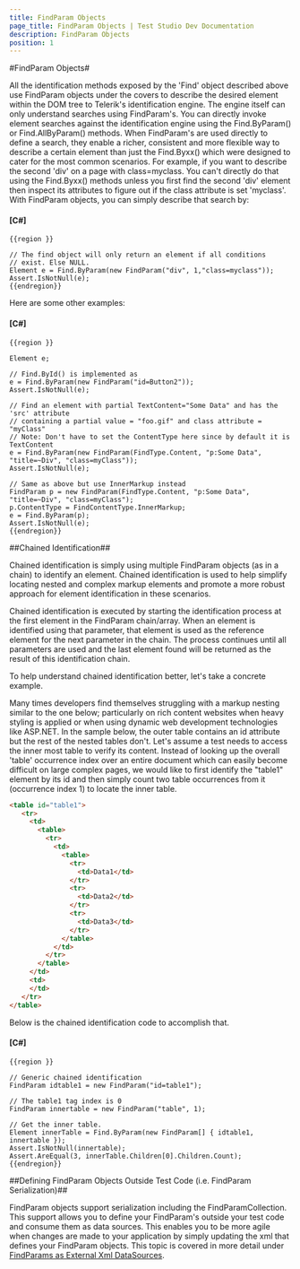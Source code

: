 ```yaml
---
title: FindParam Objects
page_title: FindParam Objects | Test Studio Dev Documentation
description: FindParam Objects
position: 1
---
```

#FindParam Objects#

All the identification methods exposed by the 'Find' object described above use FindParam objects under the covers to describe the desired element within the DOM tree to Telerik's identification engine. The engine itself can only understand searches using FindParam's. You can directly invoke element searches against the identification engine using the Find.ByParam() or Find.AllByParam() methods. When FindParam's are used directly to define a search, they enable a richer, consistent and more flexible way to describe a certain element than just the Find.Byxx() which were designed to cater for the most common scenarios. For example, if you want to describe the second 'div' on a page with class=myclass. You can't directly do that using the Find.Byxx() methods unless you first find the second 'div' element then inspect its attributes to figure out if the class attribute is set 'myclass'. With FindParam objects, you can simply describe that search by:

#### __[C#]__

    {{region }}

    // The find object will only return an element if all conditions
    // exist. Else NULL.
    Element e = Find.ByParam(new FindParam("div", 1,"class=myclass"));
    Assert.IsNotNull(e);
    {{endregion}}

Here are some other examples:


#### __[C#]__

    {{region }}

    Element e;
      
    // Find.ById() is implemented as
    e = Find.ByParam(new FindParam("id=Button2"));
    Assert.IsNotNull(e);
      
    // Find an element with partial TextContent="Some Data" and has the 'src' attribute
    // containing a partial value = "foo.gif" and class attribute = "myClass"
    // Note: Don't have to set the ContentType here since by default it is TextContent
    e = Find.ByParam(new FindParam(FindType.Content, "p:Some Data", "title=~Div", "class=myClass"));
    Assert.IsNotNull(e);
      
    // Same as above but use InnerMarkup instead
    FindParam p = new FindParam(FindType.Content, "p:Some Data", "title=~Div", "class=myClass");
    p.ContentType = FindContentType.InnerMarkup;
    e = Find.ByParam(p);
    Assert.IsNotNull(e);
    {{endregion}}

##Chained Identification##

Chained identification is simply using multiple FindParam objects (as in a chain) to identify an element. Chained identification is used to help simplify locating nested and complex markup elements and promote a more robust approach for element identification in these scenarios.
 
Chained identification is executed by starting the identification process at the first element in the FindParam chain/array. When an element is identified using that parameter, that element is used as the reference element for the next parameter in the chain. The process continues until all parameters are used and the last element found will be returned as the result of this identification chain.
 
To help understand chained identification better, let's take a concrete example.
 
Many times developers find themselves struggling with a markup nesting similar to the one below; particularly on rich content websites when heavy styling is applied or when using dynamic web development technologies like ASP.NET. In the sample below, the outer table contains an id attribute but the rest of the nested tables don't. Let's assume a test needs to access the inner most table to verify its content. Instead of looking up the overall 'table' occurrence index over an entire document which can easily become difficult on large complex pages, we would like to first identify the "table1" element by its id and then simply count two table occurrences from it (occurrence index 1) to locate the inner table.

```HTML
<table id="table1">
   <tr>
     <td>
       <table>
         <tr>
           <td>
             <table>
               <tr>
                 <td>Data1</td>
               </tr>
               <tr>
                 <td>Data2</td>
               </tr>
               <tr>
                 <td>Data3</td>
               </tr>
             </table>
           </td>
         </tr>
       </table>
     </td>
     <td>
     </td>
   </tr>
</table>
```

Below is the chained identification code to accomplish that.


#### __[C#]__

    {{region }}

    // Generic chained identification
    FindParam idtable1 = new FindParam("id=table1");
      
    // The table1 tag index is 0
    FindParam innertable = new FindParam("table", 1);
      
    // Get the inner table.
    Element innerTable = Find.ByParam(new FindParam[] { idtable1, innertable });
    Assert.IsNotNull(innertable);
    Assert.AreEqual(3, innerTable.Children[0].Children.Count);
    {{endregion}}

##Defining FindParam Objects Outside Test Code (i.e. FindParam Serialization)##

FindParam objects support serialization including the FindParamCollection. This support allows you to define your FindParam's outside your test code and consume them as data sources. This enables you to be more agile when changes are made to your application by simply updating the xml that defines your FindParam objects. This topic is covered in more detail under <a href="/code-in-test/element-identification-wtc/find-param-as-xml-data" target="_blank">FindParams as External Xml DataSources</a>.
